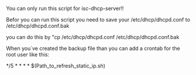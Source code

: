 You can only run this script for isc-dhcp-server!!

Befor you can run this script you need to save your /etc/dhcp/dhcpd.conf to /etc/dhcp/dhcpd.conf.bak

you can do this by "cp /etc/dhcp/dhcpd.conf /etc/dhcp/dhcpd.conf.bak

When you´ve created the backup file than you can add a crontab for the root user like this:

*/5 * * * * $(Path_to_refresh_static_ip.sh)
